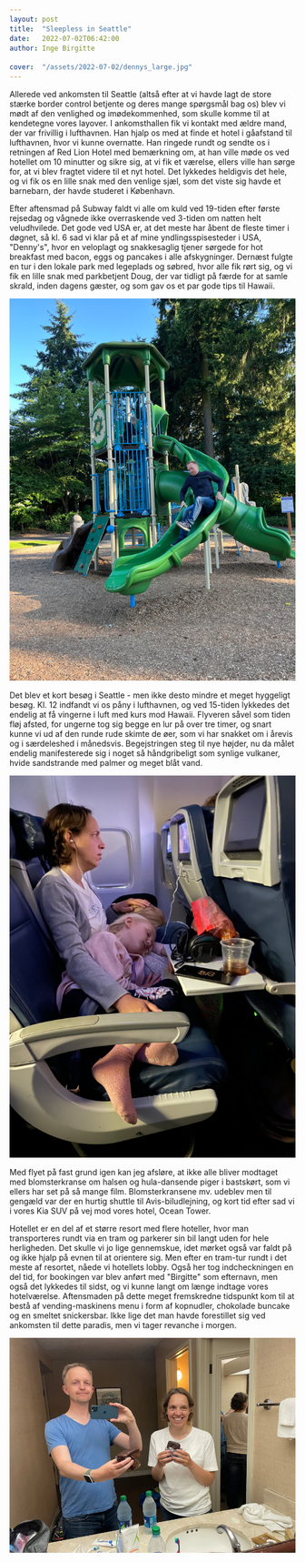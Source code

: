 ```yaml
---
layout: post
title:  "Sleepless in Seattle"
date:   2022-07-02T06:42:00
author: Inge Birgitte

cover:  "/assets/2022-07-02/dennys_large.jpg"
---
```

Allerede ved ankomsten til Seattle (altså efter at vi havde lagt de store stærke border control betjente og deres mange spørgsmål bag os) blev vi mødt af den venlighed og imødekommenhed, som skulle komme til at kendetegne vores layover. I ankomsthallen fik vi kontakt med ældre mand, der var frivillig i lufthavnen. Han hjalp os med at finde et hotel i gåafstand til lufthavnen, hvor vi kunne overnatte. Han ringede rundt og sendte os i retningen af Red Lion Hotel med bemærkning om, at han ville møde os ved hotellet om 10 minutter og sikre sig, at vi fik et værelse, ellers ville han sørge for, at vi blev fragtet videre til et nyt hotel. Det lykkedes heldigvis det hele, og vi fik os en lille snak med den venlige sjæl, som det viste sig havde et barnebarn, der havde studeret i København.

Efter aftensmad på Subway faldt vi alle om kuld ved 19-tiden efter første rejsedag og vågnede ikke overraskende ved 3-tiden om natten helt veludhvilede. Det gode ved USA er, at det meste har åbent de fleste timer i døgnet, så kl. 6 sad vi klar på et af mine yndlingsspisesteder i USA, "Denny's", hvor en veloplagt og snakkesaglig tjener sørgede for hot breakfast med bacon, eggs og pancakes i alle afskygninger.
Dernæst fulgte en tur i den lokale park med legeplads og søbred, hvor alle fik rørt sig, og vi fik en lille snak med parkbetjent Doug, der var tidligt på færde for at samle skrald, inden dagens gæster, og som gav os et par gode tips til Hawaii.

<a href="/assets/2022-07-02/playground_large.jpg" data-lightbox="legeplads" data-title="Legeplads">
  <img src="/assets/2022-07-02/playground_small.jpg" title="Legeplads i parken">
</a>

Det blev et kort besøg i Seattle - men ikke desto mindre et meget hyggeligt besøg. 
Kl. 12 indfandt vi os påny i lufthavnen, og ved 15-tiden lykkedes det endelig at få vingerne i luft med kurs mod Hawaii. Flyveren såvel som tiden fløj afsted, for ungerne tog sig begge en lur på over tre timer, og snart kunne vi ud af den runde rude skimte de øer, som vi har snakket om i årevis og i særdeleshed i månedsvis. Begejstringen steg til nye højder, nu da målet endelig manifesterede sig i noget så håndgribeligt som synlige vulkaner, hvide sandstrande med palmer og meget blåt vand.

<a href="/assets/2022-07-02/sleeping_kids_large.jpg" data-lightbox="sleeping_kids" data-title="sleeping_kids">
  <img src="/assets/2022-07-02/sleeping_kids_small.jpg" title="God lur!">
</a>

Med flyet på fast grund igen kan jeg afsløre, at ikke alle bliver modtaget med blomsterkranse om halsen og hula-dansende piger i bastskørt, som vi ellers har set på så mange film. Blomsterkransene mv. udeblev men til gengæld var der en hurtig shuttle til Avis-biludlejning, og kort tid efter sad vi i vores Kia SUV på vej mod vores hotel, Ocean Tower. 

Hotellet er en del af et større resort med flere hoteller, hvor man transporteres rundt via en tram og parkerer sin bil langt uden for hele herligheden. Det skulle vi jo lige gennemskue, idet mørket også var faldt på og ikke hjalp på evnen til at orientere sig. Men efter en tram-tur rundt i det meste af resortet, nåede vi hotellets lobby. Også her tog indcheckningen en del tid, for bookingen var blev anført med "Birgitte" som efternavn, men også det lykkedes til sidst, og vi kunne langt om længe indtage vores hotelværelse. Aftensmaden på dette meget fremskredne tidspunkt kom til at bestå af vending-maskinens menu i form af kopnudler, chokolade buncake og en smeltet snickersbar. Ikke lige det man havde forestillet sig ved ankomsten til dette paradis, men vi tager revanche i morgen.    

<a href="/assets/2022-07-02/dinner_large.jpg" data-lightbox="dinner" data-title="dinner">
  <img src="/assets/2022-07-02/dinner_small.jpg" title="Første middag på Hawaii">
</a>
